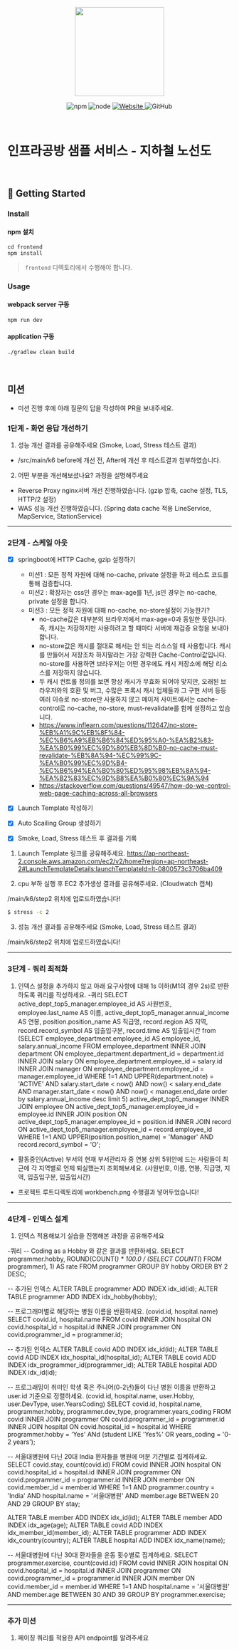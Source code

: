 <p align="center">
    <img width="200px;" src="https://raw.githubusercontent.com/woowacourse/atdd-subway-admin-frontend/master/images/main_logo.png"/>
</p>
<p align="center">
  <img alt="npm" src="https://img.shields.io/badge/npm-%3E%3D%205.5.0-blue">
  <img alt="node" src="https://img.shields.io/badge/node-%3E%3D%209.3.0-blue">
  <a href="https://edu.nextstep.camp/c/R89PYi5H" alt="nextstep atdd">
    <img alt="Website" src="https://img.shields.io/website?url=https%3A%2F%2Fedu.nextstep.camp%2Fc%2FR89PYi5H">
  </a>
  <img alt="GitHub" src="https://img.shields.io/github/license/next-step/atdd-subway-service">
</p>

<br>

# 인프라공방 샘플 서비스 - 지하철 노선도

<br>

## 🚀 Getting Started

### Install
#### npm 설치
```
cd frontend
npm install
```
> `frontend` 디렉토리에서 수행해야 합니다.

### Usage
#### webpack server 구동
```
npm run dev
```
#### application 구동
```
./gradlew clean build
```
<br>

## 미션

* 미션 진행 후에 아래 질문의 답을 작성하여 PR을 보내주세요.


### 1단계 - 화면 응답 개선하기
1. 성능 개선 결과를 공유해주세요 (Smoke, Load, Stress 테스트 결과)
  - /src/main/k6 before에 개선 전, After에 개선 후 테스트결과 첨부하였습니다.
  
2. 어떤 부분을 개선해보셨나요? 과정을 설명해주세요
  - Reverse Proxy nginx서버 개선 진행하였습니다. (gzip 압축, cache 설정, TLS, HTTP/2 설정)
  - WAS 성능 개선 진행하였습니다. (Spring data cache 적용 LineService, MapService, StationService)

---

### 2단계 - 스케일 아웃
 - [x] springboot에 HTTP Cache, gzip 설정하기
   - 미션1 : 모든 정적 자원에 대해 no-cache, private 설정을 하고 테스트 코드를 통해 검증합니다.
   - 미션2 : 확장자는 css인 경우는 max-age를 1년, js인 경우는 no-cache, private 설정을 합니다.
   - 미션3 : 모든 정적 자원에 대해 no-cache, no-store설정이 가능한가?
     - no-cache값은 대부분의 브라우저에서 max-age=0과 동일한 뜻입니다. 즉, 캐시는 저장하지만 사용하려고 할 때마다 서버에 재검증 요청을 보내야 합니다.
     - no-store값은 캐시를 절대로 해서는 안 되는 리소스일 때 사용합니다. 캐시를 만들어서 저장조차 하지말라는 가장 강력한 Cache-Control값입니다. no-store를 사용하면 브라우저는 어떤 경우에도 캐시 저장소에 해당 리소스를 저장하지 않습니다.
     - 두 캐시 컨트롤 정의를 보면 항상 캐시가 무효화 되어야 맞지만, 오래된 브라우저와의 호환 및 버그, 수많은 프록시 캐시 업체들과 그 구현 서버 등등 여러 이슈로 no-store만 사용하지 않고 메이저 사이트에서는 cache-control로 no-cache, no-store, must-revalidate를 함께 설정하고 있습니다.
     - https://www.inflearn.com/questions/112647/no-store-%EB%A1%9C%EB%8F%84-%EC%B6%A9%EB%B6%84%ED%95%A0-%EA%B2%83-%EA%B0%99%EC%9D%80%EB%8D%B0-no-cache-must-revalidate-%EB%8A%94-%EC%99%9C-%EA%B0%99%EC%9D%B4-%EC%B6%94%EA%B0%80%ED%95%98%EB%8A%94-%EA%B2%83%EC%9D%B8%EA%B0%80%EC%9A%94
     - https://stackoverflow.com/questions/49547/how-do-we-control-web-page-caching-across-all-browsers
    
 - [x] Launch Template 작성하기
 - [x] Auto Scailing Group 생성하기
 - [x] Smoke, Load, Stress 테스트 후 결과를 기록

1. Launch Template 링크를 공유해주세요.
https://ap-northeast-2.console.aws.amazon.com/ec2/v2/home?region=ap-northeast-2#LaunchTemplateDetails:launchTemplateId=lt-0800573c3706ba409

2. cpu 부하 실행 후 EC2 추가생성 결과를 공유해주세요. (Cloudwatch 캡쳐)

/main/k6/step2 위치에 업로드하였습니다!

```sh
$ stress -c 2
```

3. 성능 개선 결과를 공유해주세요 (Smoke, Load, Stress 테스트 결과)

/main/k6/step2 위치에 업로드하였습니다!

---

### 3단계 - 쿼리 최적화

1. 인덱스 설정을 추가하지 않고 아래 요구사항에 대해 1s 이하(M1의 경우 2s)로 반환하도록 쿼리를 작성하세요.
-쿼리
   SELECT
   active_dept_top5_manager.employee_id AS 사원번호,
   employee.last_name AS 이름,
   active_dept_top5_manager.annual_income AS 연봉,
   position.position_name AS 직급명,
   record.region AS 지역,
   record.record_symbol AS 입출입구분,
   record.time AS 입출입시간
   from
   (SELECT
   employee_department.employee_id AS employee_id,
   salary.annual_income
   FROM employee_department
   INNER JOIN department ON employee_department.department_id = department.id
   INNER JOIN salary ON employee_department.employee_id = salary.id
   INNER JOIN manager ON employee_department.employee_id = manager.employee_id
   WHERE 1=1
   AND UPPER(department.note) = 'ACTIVE'
   AND salary.start_date < now() AND now() < salary.end_date
   AND manager.start_date < now() AND now() < manager.end_date
   order by salary.annual_income desc limit 5) active_dept_top5_manager
   INNER JOIN employee ON active_dept_top5_manager.employee_id = employee.id
   INNER JOIN position ON active_dept_top5_manager.employee_id = position.id
   INNER JOIN record ON active_dept_top5_manager.employee_id = record.employee_id
   WHERE 1=1
   AND UPPER(position.position_name) = 'Manager'
   AND record.record_symbol = 'O';

- 활동중인(Active) 부서의 현재 부서관리자 중 연봉 상위 5위안에 드는 사람들이 최근에 각 지역별로 언제 퇴실했는지 조회해보세요. (사원번호, 이름, 연봉, 직급명, 지역, 입출입구분, 입출입시간)

- 프로젝트 루트디렉토리에 workbench.png 수행결과 넣어두었습니다!

---

### 4단계 - 인덱스 설계

1. 인덱스 적용해보기 실습을 진행해본 과정을 공유해주세요

-쿼리
-- Coding as a Hobby 와 같은 결과를 반환하세요.
SELECT
programmer.hobby,
ROUND(COUNT(*) * 100.0 / (SELECT COUNT(*) FROM programmer), 1) AS rate
FROM programmer
GROUP BY hobby
ORDER BY 2 DESC;

-- 추가된 인덱스
ALTER TABLE programmer ADD INDEX idx_id(id);
ALTER TABLE programmer ADD INDEX idx_hobby(hobby);

-- 프로그래머별로 해당하는 병원 이름을 반환하세요. (covid.id, hospital.name)
SELECT
covid.id,
hospital.name
FROM covid
INNER JOIN hospital ON covid.hospital_id = hospital.id
INNER JOIN programmer ON covid.programmer_id = programmer.id;

-- 추가된 인덱스
ALTER TABLE covid ADD INDEX idx_id(id);
ALTER TABLE covid ADD INDEX idx_hospital_id(hospital_id);
ALTER TABLE covid ADD INDEX idx_programmer_id(programmer_id);
ALTER TABLE hospital ADD INDEX idx_id(id);

-- 프로그래밍이 취미인 학생 혹은 주니어(0-2년)들이 다닌 병원 이름을 반환하고 user.id 기준으로 정렬하세요. (covid.id, hospital.name, user.Hobby, user.DevType, user.YearsCoding)
SELECT
covid.id,
hospital.name,
programmer.hobby,
programmer.dev_type,
programmer.years_coding
FROM covid
INNER JOIN programmer ON covid.programmer_id = programmer.id
INNER JOIN hospital ON covid.hospital_id = hospital.id
WHERE programmer.hobby = 'Yes'
ANd (student LIKE 'Yes%' OR years_coding = '0-2 years');


-- 서울대병원에 다닌 20대 India 환자들을 병원에 머문 기간별로 집계하세요.
SELECT
covid.stay,
count(covid.id)
FROM covid
INNER JOIN hospital ON covid.hospital_id = hospital.id
INNER JOIN programmer ON covid.programmer_id = programmer.id
INNER JOIN member ON covid.member_id = member.id
WHERE 1=1
AND programmer.country = 'India'
AND hospital.name = '서울대병원'
AND member.age BETWEEN 20 AND 29
GROUP BY stay;

ALTER TABLE member ADD INDEX idx_id(id);
ALTER TABLE member ADD INDEX idx_age(age);
ALTER TABLE covid ADD INDEX idx_member_id(member_id);
ALTER TABLE programmer ADD INDEX idx_country(country);
ALTER TABLE hospital ADD INDEX idx_name(name);

-- 서울대병원에 다닌 30대 환자들을 운동 횟수별로 집계하세요.
SELECT
programmer.exercise,
count(covid.id)
FROM covid
INNER JOIN hospital ON covid.hospital_id = hospital.id
INNER JOIN programmer ON covid.programmer_id = programmer.id
INNER JOIN member ON covid.member_id = member.id
WHERE 1=1
AND hospital.name = '서울대병원'
AND member.age BETWEEN 30 AND 39
GROUP BY programmer.exercise;

---

### 추가 미션

1. 페이징 쿼리를 적용한 API endpoint를 알려주세요
